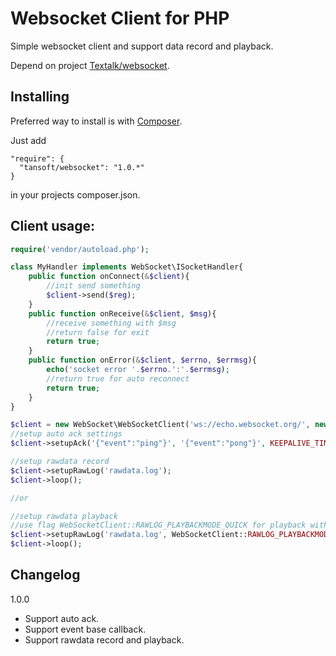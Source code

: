 Websocket Client for PHP
========================

Simple websocket client and support data record and playback.

Depend on project [Textalk/websocket](https://github.com/Textalk/websocket-php/).

Installing
----------

Preferred way to install is with [Composer](https://getcomposer.org/).

Just add

    "require": {
      "tansoft/websocket": "1.0.*"
    }

in your projects composer.json.

Client usage:
-------------
```php
require('vendor/autoload.php');

class MyHandler implements WebSocket\ISocketHandler{
    public function onConnect(&$client){
        //init send something
        $client->send($reg);
    }
    public function onReceive(&$client, $msg){
        //receive something with $msg
        //return false for exit
        return true;
    }
    public function onError(&$client, $errno, $errmsg){
        echo('socket error '.$errno.':'.$errmsg);
        //return true for auto reconnect
        return true;
    }
}

$client = new WebSocket\WebSocketClient('ws://echo.websocket.org/', new MyHandler);
//setup auto ack settings
$client->setupAck('{"event":"ping"}', '{"event":"pong"}', KEEPALIVE_TIMEOUT_SECOND);

//setup rawdata record
$client->setupRawLog('rawdata.log');
$client->loop();

//or

//setup rawdata playback
//use flag WebSocketClient::RAWLOG_PLAYBACKMODE_QUICK for playback with no sleep
$client->setupRawLog('rawdata.log', WebSocketClient::RAWLOG_PLAYBACKMODE_NORMAL);
$client->loop();

```

Changelog
---------

1.0.0

 * Support auto ack.
 * Support event base callback.
 * Support rawdata record and playback.
